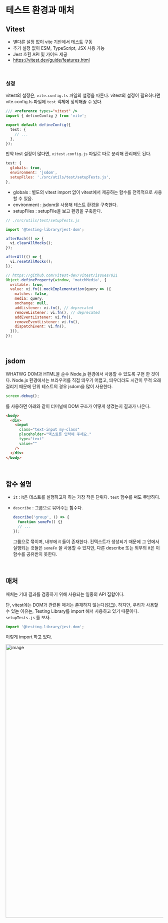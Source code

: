 # 테스트 환경과 매처

## Vitest

- 별다른 설정 없이 vite 기반에서 테스트 구동
- 추가 설정 없이 ESM, TypeScript, JSX 사용 가능
- Jest 호환 API 및 가이드 제공
- https://vitest.dev/guide/features.html

<br/>

### 설정

vitest의 설정은, `vite.config.ts` 파일의 설정을 따른다. vitest의 설정이 필요하다면 vite.config.ts 파일에 `test` 객체에 정의해줄 수 있다.

```ts
/// <reference types="vitest" />
import { defineConfig } from 'vite';

export default defineConfig({
  test: {
    // ...
  },
});
```

만약 test 설정이 많다면, `vitest.config.js` 파일로 따로 분리해 관리해도 된다.

```js
test: {
  globals: true,
  environment: 'jsdom',
  setupFiles: './src/utils/test/setupTests.js',
},
```

- globals : 별도의 vitest import 없이 vitest에서 제공하는 함수를 전역적으로 사용할 수 있음.
- environment : jsdom을 사용해 테스트 환경을 구축한다.
- setupFiles : setupFile을 보고 환경을 구축한다. 

```js
// ./src/utils/test/setupTests.js

import '@testing-library/jest-dom';

afterEach(() => {
  vi.clearAllMocks();
});

afterAll(() => {
  vi.resetAllMocks();
});

// https://github.com/vitest-dev/vitest/issues/821
Object.defineProperty(window, 'matchMedia', {
  writable: true,
  value: vi.fn().mockImplementation(query => ({
    matches: false,
    media: query,
    onchange: null,
    addListener: vi.fn(), // deprecated
    removeListener: vi.fn(), // deprecated
    addEventListener: vi.fn(),
    removeEventListener: vi.fn(),
    dispatchEvent: vi.fn(),
  })),
});
```

<br/>

## jsdom

WHATWG DOM과 HTML을 순수 Node.js 환경에서 사용할 수 있도록 구현 한 것이다. Node.js 환경에서는 브라우저를 직접 띄우기 어렵고, 띄우더라도 시간이 무척 오래 걸리기 때문에 단위 테스트의 경우 jsdom을 많이 사용한다.

```js
screen.debug();
```

를 사용하면 아래와 같이 터미널에 DOM 구조가 어떻게 생겼는지 결과가 나온다.

```html
<body>
  <div>
    <input
      class="text-input my-class"
      placeholder="텍스트를 입력해 주세요."
      type="text"
      value=""
    />
  </div>
</body>
```

<br/>

## 함수 설명

- `it` : it은 테스트를 실행하고자 하는 가장 작은 단위다. `test` 함수를 써도 무방하다.

- `describe` : 그룹으로 묶어주는 함수다.

  ```js
  describe('group', () => {
    function someFn() {}
    // ...
  });
  ```

  그룹으로 묶이며, 내부에 it 들이 존재한다. 컨텍스트가 생성되기 때문에 그 안에서 실행되는 것들은 `someFn` 을 사용할 수 있지만, 다른 describe 또는 외부의 it은 이 함수를 공유받지 못한다.

<br/>

## 매처

매처는 기대 결과를 검증하기 위해 사용되는 일종의 API 집합이다.

단, vitest에는 DOM과 관련된 매처는 존재하지 않는다([링크](https://vitest.dev/api/expect.html)).  하지만, 우리가 사용할 수 있는 이유는, Testing Library를 import 해서 사용하고 있기 때문이다. `setupTests.js` 를 보자.

```js
import '@testing-library/jest-dom';
```

이렇게 import 하고 있다.

<img width="873" alt="image" src="https://github.com/pozafly/TIL/assets/59427983/110b6a6e-3ab8-48ea-b01c-d2412fde462e">

